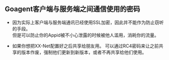 ## Goagent客户端与服务端之间通信使用的密码
+ 因为实际上客户端与服务端通讯已经使用SSL加密，因此并不能作为防止窃听的手段。<br>
  但是可以防止你的Appid被不小心泄露的时候被他人滥用，消耗你的流量。

+ 如果你想把XX-Net配置好之后共享给朋友用。
  可以通过RC4密码来让之前共享的版本作废，强制他们更新到新版本，或者不再共享给他们使用。
